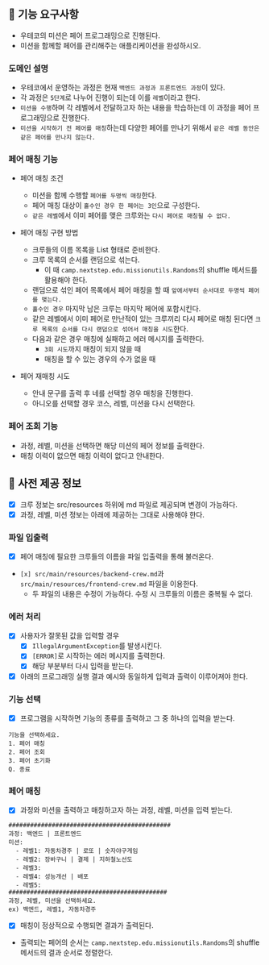 ## 🚀 기능 요구사항
- 우테코의 미션은 페어 프로그래밍으로 진행된다.
- 미션을 함께할 페어를 관리해주는 애플리케이션을 완성하시오.

### 도메인 설명
- 우테코에서 운영하는 과정은 현재 `백엔드 과정과 프론트엔드 과정`이 있다.
- 각 과정은 `5단계`로 나누어 진행이 되는데 이를 `레벨`이라고 한다.
- `미션을 수행`하며 각 레벨에서 전달하고자 하는 내용을 학습하는데 이 과정을 페어 프로그래밍으로 진행한다.
- `미션을 시작하기 전 페어를 매칭`하는데 다양한 페어를 만나기 위해서 `같은 레벨 동안은 같은 페어를 만나지 않는다.`

### 페어 매칭 기능
- 페어 매칭 조건
  - 미션을 함께 수행할 `페어를 두명씩 매칭`한다.
  - 페어 매칭 대상이 `홀수인 경우 한 페어는 3인`으로 구성한다. 
  - `같은 레벨`에서 이미 페어를 맺은 크루와는 `다시 페어로 매칭될 수 없다.`

- 페어 매칭 구현 방법
  - 크루들의 이름 목록을 List<String> 형태로 준비한다.
  - 크루 목록의 순서를 랜덤으로 섞는다.
    - 이 때 `camp.nextstep.edu.missionutils.Randoms`의 shuffle 메서드를 활용해야 한다.
  - 랜덤으로 섞인 페어 목록에서 페어 매칭을 할 때 `앞에서부터 순서대로 두명씩 페어를 맺는다.`
  - `홀수인 경우` 마지막 남은 크루는 마지막 페어에 포함시킨다.
  - 같은 레벨에서 이미 페어로 만난적이 있는 크루끼리 다시 페어로 매칭 된다면 `크루 목록의 순서를 다시 랜덤으로 섞어서 매칭을 시도`한다.
  - 다음과 같은 경우 매칭에 실패하고 에러 메시지를 출력한다.
    - `3회 시도`까지 매칭이 되지 않을 때
    - 매칭을 할 수 있는 경우의 수가 없을 때

- 페어 재매칭 시도
  - 안내 문구를 출력 후 네를 선택할 경우 매칭을 진행한다.
  - 아니오를 선택할 경우 코스, 레벨, 미션을 다시 선택한다.

### 페어 조회 기능
- 과정, 레벨, 미션을 선택하면 해당 미션의 페어 정보를 출력한다.
- 매칭 이력이 없으면 매칭 이력이 없다고 안내한다.

## 💾 사전 제공 정보
- [x] 크루 정보는 src/resources 하위에 md 파일로 제공되며 변경이 가능하다.
- [x] 과정, 레벨, 미션 정보는 아래에 제공하는 그대로 사용해야 한다.

### 파일 입출력
- [x] 페어 매칭에 필요한 크루들의 이름을 파일 입출력을 통해 불러온다.
- `[x] src/main/resources/backend-crew.md`과 `src/main/resources/frontend-crew.md` 파일을 이용한다.
  - 두 파일의 내용은 수정이 가능하다. 수정 시 크루들의 이름은 중복될 수 없다.
  
### 에러 처리
- [x] 사용자가 잘못된 값을 입력할 경우
  - [x] `IllegalArgumentException`를 발생시킨다.
  - [x] `[ERROR]`로 시작하는 에러 메시지를 출력한다.
  - [x] 해당 부분부터 다시 입력을 받는다.
- [x] 아래의 프로그래밍 실행 결과 예시와 동일하게 입력과 출력이 이루어져야 한다.

### 기능 선택
- [x] 프로그램을 시작하면 기능의 종류를 출력하고 그 중 하나의 입력을 받는다.
```
기능을 선택하세요.
1. 페어 매칭
2. 페어 조회
3. 페어 초기화
Q. 종료
```

### 페어 매칭
- [x] 과정와 미션을 출력하고 매칭하고자 하는 과정, 레벨, 미션을 입력 받는다.
```
#############################################
과정: 백엔드 | 프론트엔드
미션:
  - 레벨1: 자동차경주 | 로또 | 숫자야구게임
  - 레벨2: 장바구니 | 결제 | 지하철노선도
  - 레벨3: 
  - 레벨4: 성능개선 | 배포
  - 레벨5: 
############################################
과정, 레벨, 미션을 선택하세요.
ex) 백엔드, 레벨1, 자동차경주
```
- [x] 매칭이 정상적으로 수행되면 결과가 출력된다.
- 출력되는 페어의 순서는 `camp.nextstep.edu.missionutils.Randoms`의 shuffle 메서드의 결과 순서로 정렬한다.
